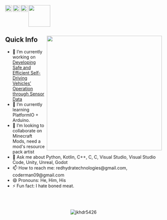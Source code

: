 <img width="70px" src="https://visitor-badge.glitch.me/badge?page_id=jkhdr5426.jkhdr5426"/>
<a href="https://www.reddit.com/user/jkhdr5426">
  <img align="left" alt="jkhdr5426 Reddit" width="22px" src="https://www.reddit.com/favicon.ico"/>
</a>
<a href="https://open.spotify.com/user/31rpqspvmuwur35crrvd6wqdqmpa">
  <img align="left" alt="jkhdr5426 Spotify" width="22px" src="https://open.spotify.com/favicon.ico"/>
</a>
<a href="https://github.com/jkhdr5426">
  <img align="left" alt = "jkhdr5426 Github" width = "22px" src = "https://github.com/favicon.ico">
</a>
</br>

<div>
  <img width="370px" align="right" src="https://user-images.githubusercontent.com/85592265/209687162-ae19bdd1-7723-444f-a721-c56477b01c25.jpg" />

  <h2>Quick Info</h2>
  <ul>
    <li> 🔭 I’m currently working on <a href="https://github.com/ISEF-7/project_v4">Developing Safe and Efficient Self-Driving Vehicles’ Operation through Sensor Data</a>
    <li> 🌱 I’m currently learning PlatformIO + Arduino.
    <li> 👯 I’m looking to collaborate on Minecraft Mods, need a mod's resource pack artist
    <li> 💬 Ask me about Python, Kotlin, C++, C, C, Visual Studio, Visual Studio Code, Unity, Unreal, Godot
    <li> 📫 How to reach me: redhydratechnologies@gmail.com, coderman09@gmail.com
    <li> 😄 Pronouns: He, Him, His
    <li> ⚡ Fun fact: I hate boned meat.
  </ul>
</div>

</br>
</br>





<p align="center"> <img src="https://github-readme-stats.vercel.app/api?username=jkhdr5426&show_icons=true&theme=great-gatsby" alt="jkhdr5426" />

